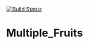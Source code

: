 [![Build Status](https://app.travis-ci.com/amandam2017/Multiple_Fruits.svg?branch=master)](https://app.travis-ci.com/amandam2017/Multiple_Fruits)
# Multiple_Fruits
